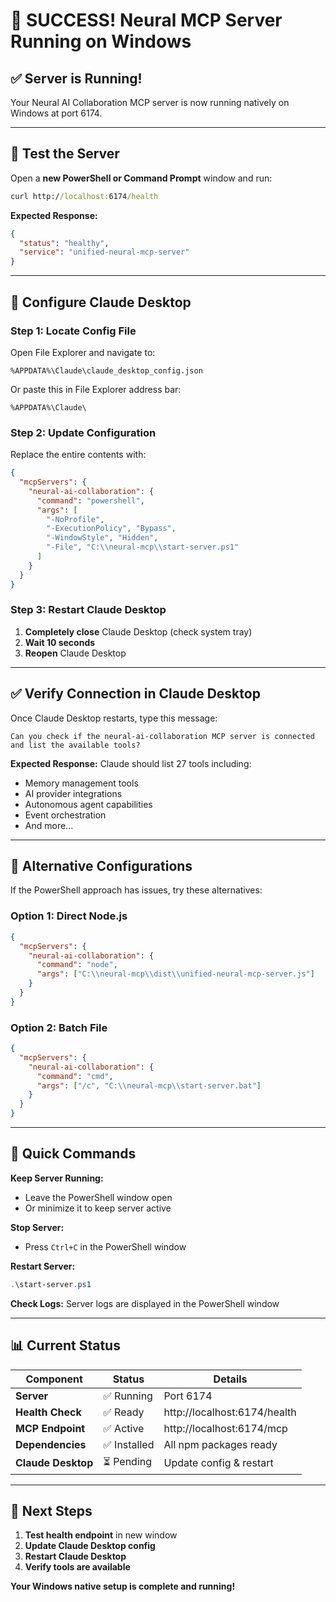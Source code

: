 # 🎉 SUCCESS! Neural MCP Server Running on Windows

## ✅ **Server is Running!**

Your Neural AI Collaboration MCP server is now running natively on Windows at port 6174.

---

## 🧪 **Test the Server**

Open a **new PowerShell or Command Prompt** window and run:

```cmd
curl http://localhost:6174/health
```

**Expected Response:**
```json
{
  "status": "healthy",
  "service": "unified-neural-mcp-server"
}
```

---

## 🧠 **Configure Claude Desktop**

### **Step 1: Locate Config File**
Open File Explorer and navigate to:
```
%APPDATA%\Claude\claude_desktop_config.json
```

Or paste this in File Explorer address bar:
```
%APPDATA%\Claude\
```

### **Step 2: Update Configuration**

Replace the entire contents with:

```json
{
  "mcpServers": {
    "neural-ai-collaboration": {
      "command": "powershell",
      "args": [
        "-NoProfile",
        "-ExecutionPolicy", "Bypass",
        "-WindowStyle", "Hidden",
        "-File", "C:\\neural-mcp\\start-server.ps1"
      ]
    }
  }
}
```

### **Step 3: Restart Claude Desktop**
1. **Completely close** Claude Desktop (check system tray)
2. **Wait 10 seconds**
3. **Reopen** Claude Desktop

---

## ✅ **Verify Connection in Claude Desktop**

Once Claude Desktop restarts, type this message:
```
Can you check if the neural-ai-collaboration MCP server is connected and list the available tools?
```

**Expected Response:**
Claude should list 27 tools including:
- Memory management tools
- AI provider integrations
- Autonomous agent capabilities
- Event orchestration
- And more...

---

## 🔧 **Alternative Configurations**

If the PowerShell approach has issues, try these alternatives:

### **Option 1: Direct Node.js**
```json
{
  "mcpServers": {
    "neural-ai-collaboration": {
      "command": "node",
      "args": ["C:\\neural-mcp\\dist\\unified-neural-mcp-server.js"]
    }
  }
}
```

### **Option 2: Batch File**
```json
{
  "mcpServers": {
    "neural-ai-collaboration": {
      "command": "cmd",
      "args": ["/c", "C:\\neural-mcp\\start-server.bat"]
    }
  }
}
```

---

## 🚀 **Quick Commands**

**Keep Server Running:**
- Leave the PowerShell window open
- Or minimize it to keep server active

**Stop Server:**
- Press `Ctrl+C` in the PowerShell window

**Restart Server:**
```powershell
.\start-server.ps1
```

**Check Logs:**
Server logs are displayed in the PowerShell window

---

## 📊 **Current Status**

| Component | Status | Details |
|-----------|--------|---------|
| **Server** | ✅ Running | Port 6174 |
| **Health Check** | ✅ Ready | http://localhost:6174/health |
| **MCP Endpoint** | ✅ Active | http://localhost:6174/mcp |
| **Dependencies** | ✅ Installed | All npm packages ready |
| **Claude Desktop** | ⏳ Pending | Update config & restart |

---

## 🎯 **Next Steps**

1. **Test health endpoint** in new window
2. **Update Claude Desktop config**
3. **Restart Claude Desktop**
4. **Verify tools are available**

**Your Windows native setup is complete and running!**